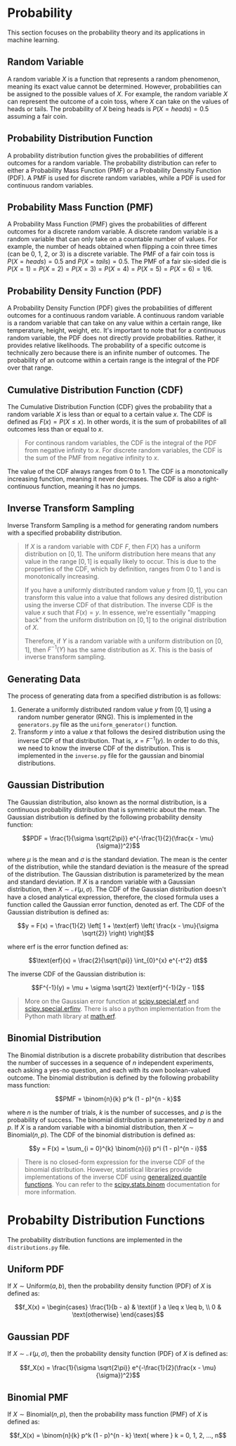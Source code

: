 # Probability
This section focuses on the probability theory and its applications in machine learning.

## Random Variable
A random variable $X$ is a function that represents a random phenomenon, meaning its exact value cannot be determined. However, probabilities can be assigned to the possible values of $X$. For example, the random variable $X$ can represent the outcome of a coin toss, where $X$ can take on the values of heads or tails. The probability of $X$ being heads is $P(X = heads) = 0.5$ assuming a fair coin.

## Probability Distribution Function
A probability distribution function gives the probabilities of different outcomes for a random variable. The probability distribution can refer to either a Probability Mass Function (PMF) or a Probability Density Function (PDF). A PMF is used for discrete random variables, while a PDF is used for continuous random variables.

## Probability Mass Function (PMF)
A Probability Mass Function (PMF) gives the probabilities of different outcomes for a discrete random variable. A discrete random variable is a random variable that can only take on a countable number of values. For example, the number of heads obtained when flipping a coin three times (can be 0, 1, 2, or 3) is a discrete variable. The PMF of a fair coin toss is $P(X = heads) = 0.5$ and $P(X = tails) = 0.5$. The PMF of a fair six-sided die is $P(X = 1) = P(X = 2) = P(X = 3) = P(X = 4) = P(X = 5) = P(X = 6) = 1/6$.

## Probability Density Function (PDF)
A Probability Density Function (PDF) gives the probabilities of different outcomes for a continuous random variable. A continuous random variable is a random variable that can take on any value within a certain range, like temperature, height, weight, etc. It's important to note that for a continuous random variable, the PDF does not directly provide probabilities. Rather, it provides relative likelihoods. The probability of a specific outcome is technically zero because there is an infinite number of outcomes. The probability of an outcome within a certain range is the integral of the PDF over that range. 

## Cumulative Distribution Function (CDF)
The Cumulative Distribution Function (CDF) gives the probability that a random variable $X$ is less than or equal to a certain value $x$. The CDF is defined as $F(x) = P(X \leq x)$. In other words, it is the sum of probabilites of all outcomes less than or equal to $x$. 

> For continous random variables, the CDF is the integral of the PDF from negative infinity to $x$. For discrete random variables, the CDF is the sum of the PMF from negative infinity to $x$.

The value of the CDF always ranges from 0 to 1. The CDF is a monotonically increasing function, meaning it never decreases. The CDF is also a right-continuous function, meaning it has no jumps.

## Inverse Transform Sampling
Inverse Transform Sampling is a method for generating random numbers with a specified probability distribution.

> If $X$ is a random variable with CDF $F$, then $F(X)$ has a uniform distribution on $[0, 1]$. The uniform distribution here means that any value in the range $[0, 1]$ is equally likely to occur. This is due to the properties of the CDF, which by definition, ranges from 0 to 1 and is monotonically increasing.
>
> If you have a uniformly distributed random value $y$ from $[0, 1]$, you can transform this value into a value that follows any desired distribution using the inverse CDF of that distribution. The inverse CDF is the value $x$ such that $F(x) = y$. In essence, we're essentially "mapping back" from the uniform distribution on $[0, 1]$ to the original distribution of $X$.
>
> Therefore, if $Y$ is a random variable with a uniform distribution on $[0, 1]$, then $F^{-1}(Y)$ has the same distribution as $X$. This is the basis of inverse transform sampling.

## Generating Data
The process of generating data from a specified distribution is as follows:
1. Generate a uniformly distributed random value $y$ from $[0, 1]$ using a random number generator (RNG). This is implemented in the `generators.py` file as the `uniform_generator()` function.
2. Transform $y$ into a value $x$ that follows the desired distribution using the inverse CDF of that distribution. That is, $x = F^{-1}(y)$. In order to do this, we need to know the inverse CDF of the distribution. This is implemented in the `inverse.py` file for the gaussian and binomial distributions.

## Gaussian Distribution
The Gaussian distribution, also known as the normal distribution, is a continuous probability distribution that is symmetric about the mean. The Gaussian distribution is defined by the following probability density function:

$$PDF = \frac{1}{\sigma \sqrt{2\pi}} e^{-\frac{1}{2}(\frac{x - \mu}{\sigma})^2}$$

where $\mu$ is the mean and $\sigma$ is the standard deviation. The mean is the center of the distribution, while the standard deviation is the measure of the spread of the distribution. The Gaussian distribution is parameterized by the mean and standard deviation. If $X$ is a random variable with a Gaussian distribution, then $X \sim \mathcal{N}(\mu, \sigma)$. The CDF of the Gaussian distribution doesn't have a closed analytical expression, therefore, the closed formula uses a function called the Gaussian error function, denoted as $\text{erf}$. The CDF of the Gaussian distribution is defined as:

$$y = F(x) = \frac{1}{2} \left[ 1 + \text{erf} \left( \frac{x - \mu}{\sigma \sqrt{2}} \right) \right]$$

where $\text{erf}$ is the error function defined as:

$$\text{erf}(x) = \frac{2}{\sqrt{\pi}} \int_{0}^{x} e^{-t^2} dt$$

The inverse CDF of the Gaussian distribution is:

$$F^{-1}(y) = \mu + \sigma \sqrt{2} \text{erf}^{-1}(2y - 1)$$

> More on the Gaussian error function at [scipy.special.erf](https://docs.scipy.org/doc/scipy/reference/generated/scipy.special.erf.html) and [scipy.special.erfinv](https://docs.scipy.org/doc/scipy/reference/generated/scipy.special.erfinv.html#scipy.special.erfinv). There is also a python implementation from the Python math library at [math.erf](https://docs.python.org/3/library/math.html#math.erf).

## Binomial Distribution
The Binomial distribution is a discrete probability distribution that describes the number of successes in a sequence of $n$ independent experiments, each asking a yes-no question, and each with its own boolean-valued outcome. The binomial distribution is defined by the following probability mass function:

$$PMF = \binom{n}{k} p^k (1 - p)^{n - k}$$

where $n$ is the number of trials, $k$ is the number of successes, and $p$ is the probability of success. The binomial distribution is parameterized by $n$ and $p$. If $X$ is a random variable with a binomial distribution, then $X \sim \text{Binomial}(n, p)$. The CDF of the binomial distribution is defined as:

$$y = F(x) = \sum_{i = 0}^{k} \binom{n}{i} p^i (1 - p)^{n - i}$$

> There is no closed-form expression for the inverse CDF of the binomial distribution. However, statistical libraries provide implementations of the inverse CDF using [generalized quantile functions](https://en.wikipedia.org/wiki/Cumulative_distribution_function#Inverse_distribution_function_.28quantile_function.29). You can refer to the [scipy.stats.binom](https://docs.scipy.org/doc/scipy/reference/generated/scipy.stats.binom.html) documentation for more information.

# Probabilty Distribution Functions
The probability distribution functions are implemented in the `distributions.py` file.

## Uniform PDF
If $X \sim \text{Uniform}(a, b)$, then the probability density function (PDF) of $X$ is defined as:

$$f_X(x) = \begin{cases} \frac{1}{b - a} & \text{if } a \leq x \leq b,  \\ 0 & \text{otherwise} \end{cases}$$

## Gaussian PDF
If $X \sim \mathcal{N}(\mu, \sigma)$, then the probability density function (PDF) of $X$ is defined as:

$$f_X(x) = \frac{1}{\sigma \sqrt{2\pi}} e^{-\frac{1}{2}(\frac{x - \mu}{\sigma})^2}$$

## Binomial PMF
If $X \sim \text{Binomial}(n, p)$, then the probability mass function (PMF) of $X$ is defined as:

$$f_X(x) = \binom{n}{k} p^k (1 - p)^{n - k} \text{ where } k = 0, 1, 2, ..., n$$